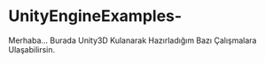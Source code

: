 # UnityEngineExamples-

Merhaba...
Burada Unity3D Kulanarak Hazırladığım Bazı Çalışmalara Ulaşabilirsin.
